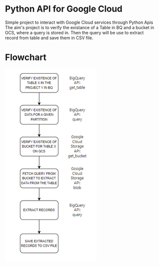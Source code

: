 # Python API for Google Cloud

Simple project to interact with Google Cloud services through Python Apis
The aim's project is to verify the existance of a Table in BQ and a bucket in GCS, 
where a query is stored in. Then the query will be use to extract record from table and save them in
CSV file.

# Flowchart
![FLOWCHART](img/Diagram.PNG)
